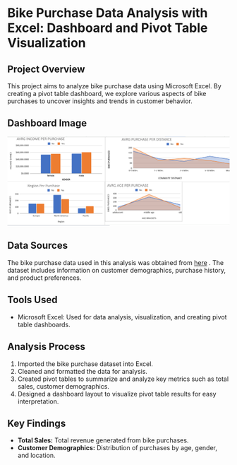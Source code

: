 # Bike Purchase Data Analysis with Excel: Dashboard and Pivot Table Visualization

## Project Overview
This project aims to analyze bike purchase data using Microsoft Excel. By creating a pivot table dashboard, we explore various aspects of bike purchases to uncover insights and trends in customer behavior.

## Dashboard Image
![Dashboard Image](dashboard.png)


## Data Sources
The bike purchase data used in this analysis was obtained from [here](https://github.com/AlexTheAnalyst/Excel-Tutorial/blob/main/Excel%20Project%20Dataset.xlsx) . The dataset includes information on customer demographics, purchase history, and product preferences.

## Tools Used
- Microsoft Excel: Used for data analysis, visualization, and creating pivot table dashboards.

## Analysis Process
1. Imported the bike purchase dataset into Excel.
2. Cleaned and formatted the data for analysis.
3. Created pivot tables to summarize and analyze key metrics such as total sales, customer demographics.
4. Designed a dashboard layout to visualize pivot table results for easy interpretation.

## Key Findings
- **Total Sales:** Total revenue generated from bike purchases.
- **Customer Demographics:** Distribution of purchases by age, gender, and location.
